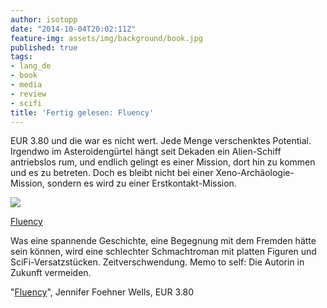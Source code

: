 ```yaml
---
author: isotopp
date: "2014-10-04T20:02:11Z"
feature-img: assets/img/background/book.jpg
published: true
tags:
- lang_de
- book
- media
- review
- scifi
title: 'Fertig gelesen: Fluency'
---
```

EUR 3.80 und die war es nicht wert. Jede Menge verschenktes Potential. Irgendwo im Asteroidengürtel hängt seit Dekaden ein Alien-Schiff antriebslos rum, und endlich gelingt es einer Mission, dort hin zu kommen und es zu betreten. Doch es bleibt nicht bei einer Xeno-Archäologie-Mission, sondern es wird zu einer Erstkontakt-Mission.

[![](/uploads/2014/10/fluency.jpg)](http://www.amazon.de/Fluency-Confluence-Book-1-English-ebook/dp/B00L3U9OCG)

[Fluency](http://www.amazon.de/Fluency-Confluence-Book-1-English-ebook/dp/B00L3U9OCG)

Was eine spannende Geschichte, eine Begegnung mit dem Fremden hätte sein können, wird eine schlechter Schmachtroman mit platten Figuren und SciFi-Versatzstücken. Zeitverschwendung. Memo to self: Die Autorin in Zukunft vermeiden.

"[Fluency](http://www.amazon.de/Fluency-Confluence-Book-1-English-ebook/dp/B00L3U9OCG)", Jennifer Foehner Wells, EUR 3.80
